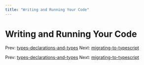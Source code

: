 ```yaml
---
title: "Writing and Running Your Code"
---
```


# Writing and Running Your Code

Prev:
[types-declarations-and-types](types-declarations-and-types.md)
Next:
[migrating-to-typescript](migrating-to-typescript.md)

Prev:
[types-declarations-and-types](types-declarations-and-types.md)
Next:
[migrating-to-typescript](migrating-to-typescript.md)
